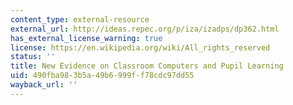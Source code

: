 ```yaml
---
content_type: external-resource
external_url: http://ideas.repec.org/p/iza/izadps/dp362.html
has_external_license_warning: true
license: https://en.wikipedia.org/wiki/All_rights_reserved
status: ''
title: New Evidence on Classroom Computers and Pupil Learning
uid: 490fba98-3b5a-49b6-999f-f78cdc97dd55
wayback_url: ''
---
```

